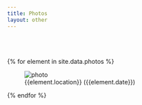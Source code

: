 ```yaml
---
title: Photos
layout: other
---
```


<main>
    <br>
    <br>
    <br>
    {% for element in site.data.photos %}
        <figure class="photo">
            <img src="./assets/img/photos/{{element.date}}.jpg" alt="photo" tabindex="0"/>
            <figcaption>
                {{element.location}} ({{element.date}})
            </figcaption>
        </figure>
    {% endfor %}
</main>
